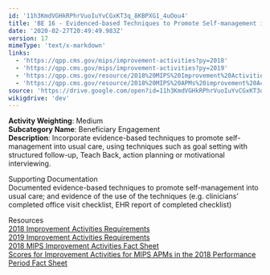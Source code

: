 ```yaml
---
id: '11h3KmdVGHkRPhrVuoIuYvCGxKT3q_8KBPXG1_4uOou4'
title: 'BE 16 - Evidenced-based Techniques to Promote Self-management into Usual Care'
date: '2020-02-27T20:49:49.983Z'
version: 17
mimeType: 'text/x-markdown'
links:
  - 'https://qpp.cms.gov/mips/improvement-activities?py=2018'
  - 'https://qpp.cms.gov/mips/improvement-activities?py=2019'
  - 'https://qpp.cms.gov/resource/2018%20MIPS%20Improvement%20Activities%20Fact%20Sheet'
  - 'https://qpp.cms.gov/resource/2018%20MIPS%20APMs%20improvement%20Activities%20scores%20fact%20sheet'
source: 'https://drive.google.com/open?id=11h3KmdVGHkRPhrVuoIuYvCGxKT3q_8KBPXG1_4uOou4'
wikigdrive: 'dev'
---
```





**Activity Weighting**: Medium  
**Subcategory Name**: Beneficiary Engagement  
**Description**: Incorporate evidence-based techniques to promote self-management into usual care, using techniques such as goal setting with structured follow-up, Teach Back, action planning or motivational interviewing.




Supporting Documentation  
Documented evidence-based techniques to promote self-management into usual care; and evidence of the use of the techniques (e.g. clinicians' completed office visit checklist, EHR report of completed checklist)




Resources  
[2018 Improvement Activities Requirements](https://qpp.cms.gov/mips/improvement-activities?py=2018)  
[2019 Improvement Activities Requirements](https://qpp.cms.gov/mips/improvement-activities?py=2019)  
[2018 MIPS Improvement Activities Fact Sheet](https://qpp.cms.gov/resource/2018%20MIPS%20Improvement%20Activities%20Fact%20Sheet)  
[Scores for Improvement Activities for MIPS APMs in the 2018 Performance Period Fact Sheet](https://qpp.cms.gov/resource/2018%20MIPS%20APMs%20improvement%20Activities%20scores%20fact%20sheet)
